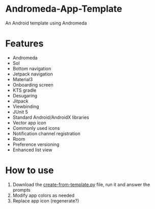 # Andromeda-App-Template
An Android template using Andromeda

# Features
- Andromeda
- Sol
- Bottom navigation
- Jetpack navigation
- Material3
- Onboarding screen
- KTS gradle
- Desugaring
- Jitpack
- Viewbinding
- JUnit 5
- Standard Android/AndroidX libraries
- Vector app icon
- Commonly used icons
- Notification channel registration
- Room
- Preference versioning
- Enhanced list view

# How to use
1. Download the [create-from-template.py](./create-from-template.py) file, run it and answer the prompts
3. Modify app colors as needed
4. Replace app icon (regenerate?)
